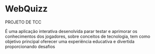 # WebQuizz

PROJETO DE TCC 

É uma aplicação interativa desenolvida parar testar e aprimorar os conhecimentos dos jogadores, sobre conceitos de tecnologia, 
tem como objetivo principal oferecer uma experiência educativa e divertida proporcionando desafios
